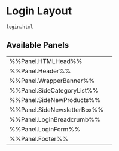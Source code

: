 # <span class="jumptarget"> Login Layout </span>

`login.html`

## <span class="jumptarget"> Available Panels </span>
|||
|---|---|
| %%Panel.HTMLHead%% |
| %%Panel.Header%% |
| %%Panel.WrapperBanner%% |
| %%Panel.SideCategoryList%% |
| %%Panel.SideNewProducts%% |
| %%Panel.SideNewsletterBox%% |
| %%Panel.LoginBreadcrumb%% |
| %%Panel.LoginForm%% |
| %%Panel.Footer%% |
